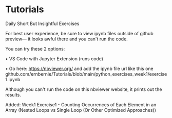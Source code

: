 # Tutorials
Daily Short But Insightful Exercises

For best user experience, be sure to view ipynb files outside of github preview— it looks awful there and you can't run the code.

You can try these 2 options:

  • VS Code with Jupyter Extension (runs code)
  
  • Go here: https://nbviewer.org/ and add the ipynb file url like this one github.com/ernbernie/Tutorials/blob/main/python_exercises_week1/exercise1.ipynb
  
  Although you can't run the code on this nbviewer website, it prints out the results. 
  
Added: Week1 Exercise1 - Counting Occurrences of Each Element in an Array (Nested Loops vs Single Loop (Or Other Optimized Approaches))
